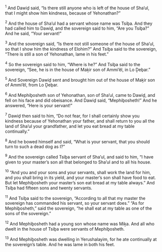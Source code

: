 <sup>1</sup> And Dawiḏ said, “Is there still anyone who is left of the house of Sha’ul, that I might show him kindness, because of Yehonathan?”

<sup>2</sup> And the house of Sha’ul had a servant whose name was Tsiḇa. And they had called him to Dawiḏ, and the sovereign said to him, “Are you Tsiḇa?” And he said, “Your servant!”

<sup>3</sup> And the sovereign said, “Is there not still someone of the house of Sha’ul, so that I show him the kindness of Elohim?” And Tsiḇa said to the sovereign, “There is still a son of Yehonathan, lame in his feet.”

<sup>4</sup> So the sovereign said to him, “Where is he?” And Tsiḇa said to the sovereign, “See, he is in the house of Maḵir son of Ammi’ĕl, in Lo Ḏeḇar.”

<sup>5</sup> And Sovereign Dawiḏ sent and brought him out of the house of Maḵir son of Ammi’ĕl, from Lo Ḏeḇar.

<sup>6</sup> And Mephiḇosheth son of Yehonathan, son of Sha’ul, came to Dawiḏ, and fell on his face and did obeisance. And Dawiḏ said, “Mephiḇosheth!” And he answered, “Here is your servant!”

<sup>7</sup> Dawiḏ then said to him, “Do not fear, for I shall certainly show you kindness because of Yehonathan your father, and shall return to you all the land of Sha’ul your grandfather, and let you eat bread at my table continually.”

<sup>8</sup> And he bowed himself and said, “What is your servant, that you should turn to such a dead dog as I?”

<sup>9</sup> And the sovereign called Tsiḇa servant of Sha’ul, and said to him, “I have given to your master’s son all that belonged to Sha’ul and to all his house.

<sup>10</sup> “And you and your sons and your servants, shall work the land for him, and you shall bring in its yield, and your master’s son shall have food to eat. But let Mephiḇosheth your master’s son eat bread at my table always.” And Tsiḇa had fifteen sons and twenty servants.

<sup>11</sup> And Tsiḇa said to the sovereign, “According to all that my master the sovereign has commanded his servant, so your servant does.” “As for Mephiḇosheth,” said the sovereign, “he shall eat at my table as one of the sons of the sovereign.”

<sup>12</sup> And Mephiḇosheth had a young son whose name was Miḵa. And all who dwelt in the house of Tsiḇa were servants of Mephiḇosheth.

<sup>13</sup> And Mephiḇosheth was dwelling in Yerushalayim, for he ate continually at the sovereign’s table. And he was lame in both his feet.

